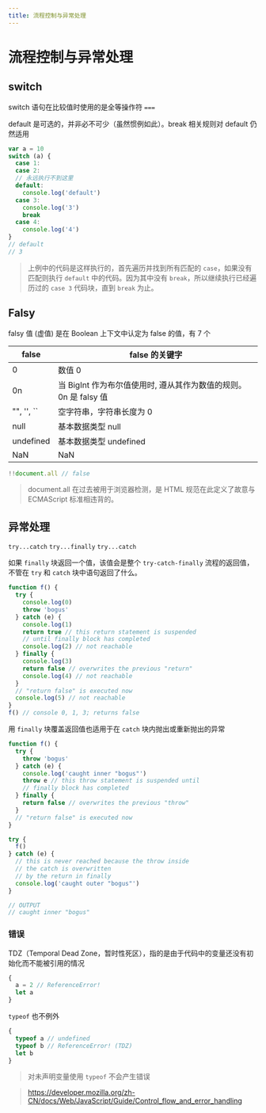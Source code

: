 ```yaml
---
title: 流程控制与异常处理
---
```


# 流程控制与异常处理

## switch

switch 语句在比较值时使用的是全等操作符 `===`

default 是可选的，并非必不可少（虽然惯例如此）。break 相关规则对 default 仍然适用

```js
var a = 10
switch (a) {
  case 1:
  case 2:
  // 永远执行不到这里
  default:
    console.log('default')
  case 3:
    console.log('3')
    break
  case 4:
    console.log('4')
}
// default
// 3
```

> 上例中的代码是这样执行的，首先遍历并找到所有匹配的 `case`，如果没有匹配则执行 `default` 中的代码。因为其中没有 `break`，所以继续执行已经遍历过的 `case 3` 代码块，直到 `break` 为止。

## Falsy

falsy 值 (虚值) 是在 Boolean 上下文中认定为 false 的值，有 7 个

| false      | false 的关键字                                                   |
| ---------- | ---------------------------------------------------------------- |
| 0          | 数值 0                                                           |
| 0n         | 当 BigInt 作为布尔值使用时, 遵从其作为数值的规则。0n 是 falsy 值 |
| "", '', `` | 空字符串，字符串长度为 0                                         |
| null       | 基本数据类型 null                                                |
| undefined  | 基本数据类型 undefined                                           |
| NaN        | NaN                                                              |

```js
!!document.all // false
```

> document.all 在过去被用于浏览器检测，是 HTML 规范在此定义了故意与 ECMAScript 标准相违背的。

## 异常处理

`try...catch`
`try...finally`
`try...catch`

如果 `finally` 块返回一个值，该值会是整个 `try-catch-finally` 流程的返回值，不管在 `try` 和 `catch` 块中语句返回了什么。

```js
function f() {
  try {
    console.log(0)
    throw 'bogus'
  } catch (e) {
    console.log(1)
    return true // this return statement is suspended
    // until finally block has completed
    console.log(2) // not reachable
  } finally {
    console.log(3)
    return false // overwrites the previous "return"
    console.log(4) // not reachable
  }
  // "return false" is executed now
  console.log(5) // not reachable
}
f() // console 0, 1, 3; returns false
```

用 `finally` 块覆盖返回值也适用于在 `catch` 块内抛出或重新抛出的异常

```js
function f() {
  try {
    throw 'bogus'
  } catch (e) {
    console.log('caught inner "bogus"')
    throw e // this throw statement is suspended until
    // finally block has completed
  } finally {
    return false // overwrites the previous "throw"
  }
  // "return false" is executed now
}

try {
  f()
} catch (e) {
  // this is never reached because the throw inside
  // the catch is overwritten
  // by the return in finally
  console.log('caught outer "bogus"')
}

// OUTPUT
// caught inner "bogus"
```

### 错误

TDZ（Temporal Dead Zone，暂时性死区），指的是由于代码中的变量还没有初始化而不能被引用的情况

```js
{
  a = 2 // ReferenceError!
  let a
}
```

`typeof` 也不例外

```js
{
  typeof a // undefined
  typeof b // ReferenceError! (TDZ)
  let b
}
```

> 对未声明变量使用 `typeof` 不会产生错误

> https://developer.mozilla.org/zh-CN/docs/Web/JavaScript/Guide/Control_flow_and_error_handling

